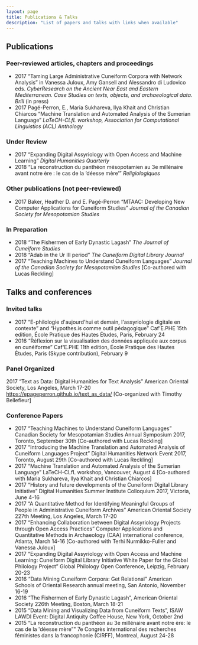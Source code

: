 ```yaml
---
layout: page
title: Publications & Talks
description: "List of papers and talks with links when available"
---
```


## Publications
### Peer-reviewed articles, chapters and proceedings
- 2017 	“Taming Large Administrative Cuneiform Corpora with Network Analysis” in Vanessa Juloux, Amy Gansell and Alessandro di Ludovico eds. *CyberResearch on the Ancient Near East and Eastern Mediterranean. Case Studies on texts, objects, and archaeological data. Brill* (in press)  
- 2017 	Pagé-Perron, E., Maria Sukhareva, Ilya Khait and Christian Chiarcos “Machine Translation and Automated Analysis of the Sumerian Language” *LaTeCH-CLfL workshop, Association for Computational Linguistics (ACL) Anthology*  

### Under Review
- 2017 	“Expanding Digital Assyriology with Open Access and Machine Learning” *Digital Humanities Quarterly*
- 2018 	“La reconstruction du panthéon mésopotamien au 3e millénaire avant notre ère : le cas de la ‘déesse mère’” *Religiologiques*  

### Other publications (not peer-reviewed)
- 2017	Baker, Heather D. and E. Pagé-Perron “MTAAC: Developing New Computer Applications for Cuneiform Studies” *Journal of the Canadian Society for Mesopotamian Studies*  

### In Preparation
- 2018 	“The Fishermen of Early Dynastic Lagash” *The Journal of Cuneiform Studies*    
- 2018 	“Adab in the Ur III period” *The Cuneiform Digital Library Journal*    
- 2017	“Teaching Machines to Understand Cuneiform Languages” *Journal of the Canadian Society for Mesopotamian Studies* \[Co-authored with Lucas Reckling\]   

## Talks and conferences
### Invited talks
- 2017		“E-philologie d'aujourd'hui et demain, l'assyriologie digitale en contexte” and “Hypothes.is comme outil pédagogique” Caf'E.PHE 15th edition, École Pratique des Hautes Études, Paris, February 24   
- 2016		“Réflexion sur la visualisation des données appliquée aux corpus en cunéiforme” Caf'E.PHE 11th edition, École Pratique des Hautes Études, Paris (Skype contribution), February 9  

### Panel Organized
2017	“Text as Data: Digital Humanities for Text Analysis” American Oriental Society, Los Angeles, March 17-20 https://epageperron.github.io/text_as_data/ \[Co-organized with Timothy Bellefleur\]  

### Conference Papers
- 2017	“Teaching Machines to Understand Cuneiform Languages” Canadian Society for Mesopotamian Studies Annual Symposium 2017, Toronto, September 30th \[Co-authored with Lucas Reckling\]  
- 2017	“Introducing the Machine Translation and Automated Analysis of Cuneiform Languages Project” Digital Humanities Network Event 2017, Toronto, August 29th \[Co-authored with Lucas Reckling\]  
- 2017 	“Machine Translation and Automated Analysis of the Sumerian Language” LaTeCH-CLfL workshop, Vancouver, August 4 \[Co-authored with Maria Sukhareva, Ilya Khait and Christian Chiarcos\]  
- 2017		“History and future developments of the Cuneiform Digital Library Initiative” Digital Humanities Summer Institute Colloquium 2017, Victoria, June 4-16  
- 2017		“A Quantitative Method for Identifying Meaningful Groups of People in Administrative Cuneiform Archives” American Oriental Society 227th Meeting, Los Angeles, March 17-20  
- 2017		“Enhancing Collaboration between Digital Assyriology Projects through Open Access Practices” Computer Applications and Quantitative Methods in Archaeology (CAA) international conference, Atlanta, March 14-16 \[Co-authored with Terhi Nurmikko-Fuller and Vanessa Juloux\]  
- 2017		“Expanding Digital Assyriology with Open Access and Machine Learning: Cuneiform Digital Library Initiative White Paper for the Global Philology Project” Global Philology Open Conference, Leipzig, February 20-23  
- 2016		“Data Mining Cuneiform Corpora: Get Relational” American Schools of Oriental Research annual meeting, San Antonio, November 16-19  
- 2016		“The Fishermen of Early Dynastic Lagash”, American Oriental Society 226th Meeting, Boston, March 18-21
- 2015		“Data Mining and Visualizing Data from Cuneiform Texts”, ISAW LAWDI Event: Digital Antiquity Coffee House, New York, October 2nd    
- 2015		“La reconstruction du panthéon au 3e millénaire avant notre ère: le cas de la 'déesse mère”" 7e Congrès international des recherches féministes dans la francophonie (CIRFF), Montreal, August 24-28  
